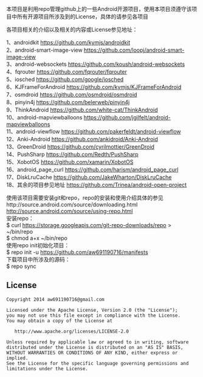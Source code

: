 本项目是利用repo管理github上的一些Android开源项目，使用本项目须遵守该项目中所有开源项目所涉及到的License，具体的请参见各项目

各项目相关的介绍以及相关的内容或License参见地址：

1、androidkit                  https://github.com/kymjs/androidkit<br/>
2、android-smart-image-view    https://github.com/loopj/android-smart-image-view<br/>
3、android-websockets          https://github.com/koush/android-websockets<br/>
4、fqrouter                    https://github.com/fqrouter/fqrouter<br/>
5、iosched                     https://github.com/google/iosched<br/>
6、KJFrameForAndroid           https://github.com/kymjs/KJFrameForAndroid<br/>
7、osmdroid                    https://github.com/osmdroid/osmdroid<br/>
8、pinyin4j                    https://github.com/belerweb/pinyin4j<br/>
9、ThinkAndroid                https://github.com/white-cat/ThinkAndroid<br/>
10、android-mapviewballoons    https://github.com/jgilfelt/android-mapviewballoons<br/>
11、android-viewflow           https://github.com/pakerfeldt/android-viewflow<br/>
12、Anki-Android               https://github.com/ankidroid/Anki-Android<br/>
13、GreenDroid                 https://github.com/cyrilmottier/GreenDroid<br/>
14、PushSharp                  https://github.com/Redth/PushSharp<br/>
15、XobotOS                    https://github.com/xamarin/XobotOS<br/>
16、android_page_curl          https://github.com/harism/android_page_curl<br/>
17、DiskLruCache               https://github.com/JakeWharton/DiskLruCache<br/>
18、其余的项目参见地址         https://github.com/Trinea/android-open-project<br/>

使用该项目需要安装git和repo，repo的安装和使用介绍具体的参见http://source.android.com/source/downloading.html<br/>http://source.android.com/source/using-repo.html<br/>
安装repo：<br/>
		$ curl https://storage.googleapis.com/git-repo-downloads/repo > ~/bin/repo<br/>
		$ chmod a+x ~/bin/repo<br/>
使用repo init初始化项目：<br/>
		$ repo init -u https://github.com/aw691190716/manifests<br/>
下载项目中所涉及的源码：<br/>
		$ repo sync<br/>

## License

    Copyright 2014 aw691190716@gmail.com

    Licensed under the Apache License, Version 2.0 (the "License");
    you may not use this file except in compliance with the License.
    You may obtain a copy of the License at

       http://www.apache.org/licenses/LICENSE-2.0

    Unless required by applicable law or agreed to in writing, software
    distributed under the License is distributed on an "AS IS" BASIS,
    WITHOUT WARRANTIES OR CONDITIONS OF ANY KIND, either express or implied.
    See the License for the specific language governing permissions and
    limitations under the License.
